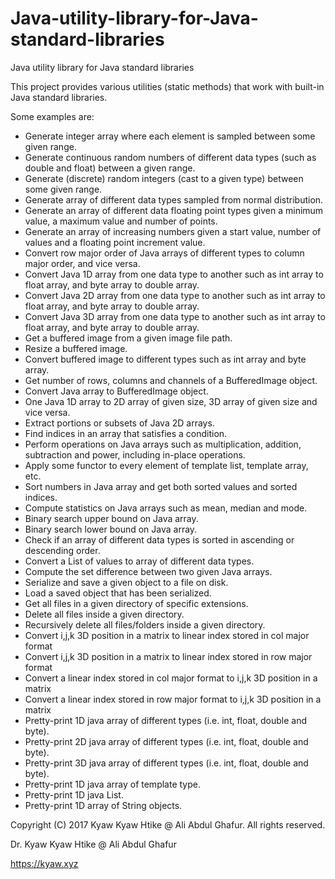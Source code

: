 # Java-utility-library-for-Java-standard-libraries
Java utility library for Java standard libraries

This project provides various utilities (static methods) that work with built-in Java standard libraries. 

Some examples are:

- Generate integer array where each element is sampled between some given range.
- Generate continuous random numbers of different data types (such as double and float) between a given range.
- Generate (discrete) random integers (cast to a given type) between some given range.
- Generate array of different data types sampled from normal distribution.
- Generate an array of different data floating point types given a minimum value, a maximum value and number of points.
- Generate an array of increasing numbers given a start value, number of values and a floating point increment value.
- Convert row major order of Java arrays of different types to column major order, and vice versa.
- Convert Java 1D array from one data type to another such as int array to float array, and byte array to double array.
- Convert Java 2D array from one data type to another such as int array to float array, and byte array to double array.
- Convert Java 3D array from one data type to another such as int array to float array, and byte array to double array.
- Get a buffered image from a given image file path.
- Resize a buffered image.
- Convert buffered image to different types such as int array and byte array.
- Get number of rows, columns and channels of a BufferedImage object.
- Convert Java array to BufferedImage object.
- One Java 1D array to 2D array of given size, 3D array of given size and vice versa.
- Extract portions or subsets of Java 2D arrays.
- Find indices in an array that satisfies a condition.
- Perform operations on Java arrays such as multiplication, addition, subtraction and power, including in-place operations.
- Apply some functor to every element of template list, template array, etc.
- Sort numbers in Java array and get both sorted values and sorted indices.
- Compute statistics on Java arrays such as mean, median and mode.
- Binary search upper bound on Java array.
- Binary search lower bound on Java array.
- Check if an array of different data types is sorted in ascending or descending order.
- Convert a List of values to array of different data types.
- Compute the set difference between two given Java arrays.
- Serialize and save a given object to a file on disk.
- Load a saved object that has been serialized.
- Get all files in a given directory of specific extensions.
- Delete all files inside a given directory.
- Recursively delete all files/folders inside a given directory.
- Convert i,j,k 3D position in a matrix to linear index stored in col major format
- Convert i,j,k 3D position in a matrix to linear index stored in row major format
- Convert a linear index stored in col major format to i,j,k 3D position in a matrix
- Convert a linear index stored in row major format to i,j,k 3D position in a matrix
- Pretty-print 1D java array of different types (i.e. int, float, double and byte).
- Pretty-print 2D java array of different types (i.e. int, float, double and byte).
- Pretty-print 3D java array of different types (i.e. int, float, double and byte).
- Pretty-print 1D java array of template type.
- Pretty-print 1D java List.
- Pretty-print 1D array of String objects.


Copyright (C) 2017 Kyaw Kyaw Htike @ Ali Abdul Ghafur. All rights reserved.



Dr. Kyaw Kyaw Htike @ Ali Abdul Ghafur



https://kyaw.xyz
